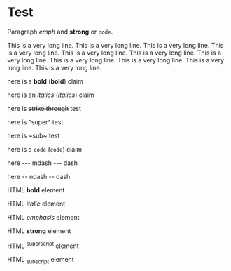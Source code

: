 Test
====

Paragraph *emph* and **strong** or `code`.

This is a very long line. This is a very long line. This is a very long line. This is a very long line. This is a very long line. This is a very long line. This is a very long line. This is a very long line. This is a very long line. This is a very long line. This is a very long line.

here is a **bold** (**bold**) claim

here is an *italics* (*italics*) claim

here is ~~strike through~~ test

here is ^super^ test

here is ~sub~ test

here is a `code` (`code`) claim

here --- mdash --- dash

here -- ndash -- dash

HTML <b>bold</b> element

HTML <i>italic</i> element

HTML <em>emphasis</em> element

HTML <strong>strong</strong> element

HTML <sup>superscript</sup> element

HTML <sub>subscript</sub> element
